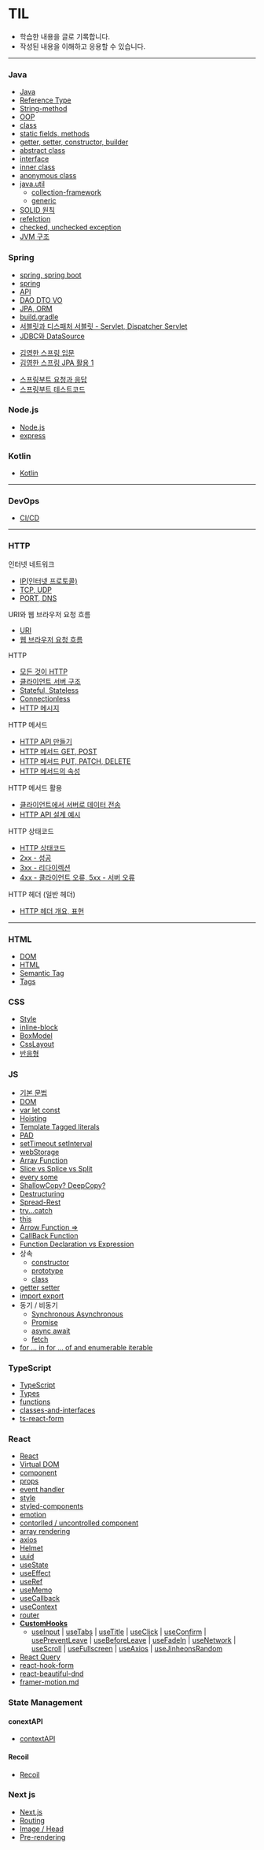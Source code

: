 # TIL

- 학습한 내용을 글로 기록합니다.
- 작성된 내용을 이해하고 응용할 수 있습니다.

---

### Java

- [Java](https://github.com/tlsgmltjd/TIL/blob/main/BackEnd/Java/java.md)
- [Reference Type](https://github.com/tlsgmltjd/TIL/blob/main/BackEnd/Java/referenceType.md)
- [String-method](https://github.com/tlsgmltjd/TIL/blob/main/BackEnd/Java/string-method.md)
- [OOP](https://github.com/tlsgmltjd/TIL/blob/main/BackEnd/Java/OOP.md)
- [class](https://github.com/tlsgmltjd/TIL/blob/main/BackEnd/Java/class.md)
- [static fields, methods](https://github.com/tlsgmltjd/TIL/blob/main/BackEnd/Java/static-fields-method.md)
- [getter, setter, constructor, builder](https://github.com/tlsgmltjd/TIL/blob/main/BackEnd/Java/getter-setter-constructor-builder.md)
- [abstract class](https://github.com/tlsgmltjd/TIL/blob/main/BackEnd/Java/abstract-class.md)
- [interface](https://github.com/tlsgmltjd/TIL/blob/main/BackEnd/Java/interface.md)
- [inner class](https://github.com/tlsgmltjd/TIL/blob/main/BackEnd/Java/inner-class.md)
- [anonymous class](https://github.com/tlsgmltjd/TIL/blob/main/BackEnd/Java/anonymous-class.md)
- [java.util](https://github.com/tlsgmltjd/TIL/blob/main/BackEnd/Java/java.util/java.util.md)
  - [collection-framework](https://github.com/tlsgmltjd/TIL/blob/main/BackEnd/Java/java.util/collection-framework.md)
  - [generic](https://github.com/tlsgmltjd/TIL/blob/main/BackEnd/Java/java.util/generic.md)
- [SOLID 원칙](https://github.com/tlsgmltjd/TIL/blob/main/BackEnd/Java/solid.md)
- [refelction](https://github.com/tlsgmltjd/TIL/blob/main/BackEnd/Java/reflection.md)
- [checked, unchecked exception](https://github.com/tlsgmltjd/TIL/blob/main/BackEnd/Java/checked-unchecked-exception.md)
- [JVM 구조](https://tlsgmltjd.tistory.com/5)

### Spring

- [spring, spring boot](https://github.com/tlsgmltjd/TIL/blob/main/BackEnd/Spring/spring-springboot.md)
- [spring](https://github.com/tlsgmltjd/TIL/blob/main/BackEnd/Spring/spring.md)
- [API](https://github.com/tlsgmltjd/TIL/blob/main/BackEnd/Spring/API.md)
- [DAO DTO VO](https://github.com/tlsgmltjd/TIL/blob/main/BackEnd/Spring/dto-dao-vo.md)
- [JPA, ORM](https://github.com/tlsgmltjd/TIL/blob/main/BackEnd/Spring/jpa-orm.md)
- [build.gradle](https://github.com/tlsgmltjd/TIL/blob/main/BackEnd/Spring/build.gradle.md)
- [서블릿과 디스패처 서블릿 - Servlet, Dispatcher Servlet](https://tlsgmltjd.tistory.com/4)
- [JDBC와 DataSource](https://tlsgmltjd.tistory.com/8)

* [김영한 스프링 입문](https://github.com/tlsgmltjd/TIL/blob/main/BackEnd/Spring/SpringRoadMap/스프링입문.md)
* [김영한 스프링 JPA 활용 1](https://github.com/tlsgmltjd/TIL/blob/main/BackEnd/Spring/SpringRoadMap/%EC%8A%A4%ED%94%84%EB%A7%81JPA%ED%99%9C%EC%9A%A91.md)

- [스프링부트 요청과 응답](https://github.com/tlsgmltjd/TIL/blob/main/BackEnd/Spring/SpringBook/%EC%8A%A4%ED%94%84%EB%A7%81%EC%9A%94%EC%B2%AD%EA%B3%BC%EC%9D%91%EB%8B%B5.md)
- [스프링부트 테스트코드](https://github.com/tlsgmltjd/TIL/blob/main/BackEnd/Spring/SpringBook/%EC%8A%A4%ED%94%84%EB%A7%81%EB%B6%80%ED%8A%B8%ED%85%8C%EC%8A%A4%ED%8A%B8%EC%BD%94%EB%93%9C.md)

### Node.js

- [Node.js](https://github.com/tlsgmltjd/TIL/blob/main/BackEnd/Node/nodejs.md)
- [express](https://github.com/tlsgmltjd/TIL/blob/main/BackEnd/Node/express.md)

### Kotlin

- [Kotlin](https://github.com/tlsgmltjd/TIL/blob/main/BackEnd/Kotlin/kotlin.md)

---

### DevOps

- [CI/CD](https://github.com/tlsgmltjd/TIL/blob/main/BackEnd/DevOps/CICD.md)

---

### HTTP

인터넷 네트워크

- [IP(인터넷 프로토콜)](https://github.com/tlsgmltjd/TIL/blob/main/BackEnd/http/ip.md)
- [TCP, UDP](https://github.com/tlsgmltjd/TIL/blob/main/BackEnd/http/tcp-udp.md)
- [PORT, DNS](https://github.com/tlsgmltjd/TIL/blob/main/BackEnd/http/port-dns.md)

URI와 웹 브라우저 요청 흐름

- [URI](https://github.com/tlsgmltjd/TIL/blob/main/BackEnd/http/uri.md)
- [웹 브라우저 요청 흐름](https://github.com/tlsgmltjd/TIL/blob/main/BackEnd/http/brower-request-cycle.md)

HTTP

- [모든 것이 HTTP](https://github.com/tlsgmltjd/TIL/blob/main/BackEnd/http/http.md)
- [클라이언트 서버 구조](https://github.com/tlsgmltjd/TIL/blob/main/BackEnd/http/client-server.md)
- [Stateful, Stateless](https://github.com/tlsgmltjd/TIL/blob/main/BackEnd/http/stateful-stateless.md)
- [Connectionless](https://github.com/tlsgmltjd/TIL/blob/main/BackEnd/http/connectionless.md)
- [HTTP 메시지](https://github.com/tlsgmltjd/TIL/blob/main/BackEnd/http/http-message.md)

HTTP 메서드

- [HTTP API 만들기](https://github.com/tlsgmltjd/TIL/blob/main/BackEnd/http/make-http-api.md)
- [HTTP 메서드 GET, POST](https://github.com/tlsgmltjd/TIL/blob/main/BackEnd/http/http-method-cr.md)
- [HTTP 메서드 PUT, PATCH, DELETE](https://github.com/tlsgmltjd/TIL/blob/main/BackEnd/http/http-method-upd.md)
- [HTTP 메서드의 속성](https://github.com/tlsgmltjd/TIL/blob/main/BackEnd/http/http-method-attribute.md)

HTTP 메서드 활용

- [클라이언트에서 서버로 데이터 전송](https://github.com/tlsgmltjd/TIL/blob/main/BackEnd/http/http-server-client-data.md)
- [HTTP API 설계 예시](https://github.com/tlsgmltjd/TIL/blob/main/BackEnd/http/http-api-structure-example.md)

HTTP 상태코드

- [HTTP 상태코드](https://github.com/tlsgmltjd/TIL/blob/main/BackEnd/http/http-status-code.md)
- [2xx - 성공](https://github.com/tlsgmltjd/TIL/blob/main/BackEnd/http/http-status-code-2xx.md)
- [3xx - 리다이렉션](https://github.com/tlsgmltjd/TIL/blob/main/BackEnd/http/http-status-code-3xx.md)
- [4xx - 클라이언트 오류, 5xx - 서버 오류](https://github.com/tlsgmltjd/TIL/blob/main/BackEnd/http/http-status-code-4xx-5xx.md)

HTTP 헤더 (일반 헤더)

- [HTTP 헤더 개요, 표현](https://github.com/tlsgmltjd/TIL/blob/main/BackEnd/http/http-header.md)

---

### HTML

- [DOM](https://github.com/tlsgmltjd/TIL/blob/main/HTML/DOM.md)
- [HTML](https://github.com/tlsgmltjd/TIL/blob/main/HTML/html.md)
- [Semantic Tag](https://github.com/tlsgmltjd/TIL/blob/main/HTML/SemanticTag.md)
- [Tags](https://github.com/tlsgmltjd/TIL/blob/main/HTML/Tags.md)

### CSS

- [Style](https://github.com/tlsgmltjd/TIL/blob/main/CSS/style.md)
- [inline-block](https://github.com/tlsgmltjd/TIL/blob/main/CSS/inline-block.md)
- [BoxModel](https://github.com/tlsgmltjd/TIL/blob/main/CSS/boxmodel.md)
- [CssLayout](https://github.com/tlsgmltjd/TIL/blob/main/CSS/css-layout.md)
- [반응형](https://github.com/tlsgmltjd/TIL/blob/main/CSS/%EB%B0%98%EC%9D%91%ED%98%95.md)

### JS

- [기본 문법](https://github.com/tlsgmltjd/TIL/blob/main/JS/javascript.md)
- [DOM](https://github.com/tlsgmltjd/TIL/tree/main/JS/DOM)
- [var let const](https://github.com/tlsgmltjd/TIL/blob/main/JS/var-let-const.md)
- [Hoisting](https://github.com/tlsgmltjd/TIL/blob/main/JS/Hoisting.md)
- [Template Tagged literals](https://github.com/tlsgmltjd/TIL/blob/main/JS/Template-Tagged-literals.md)
- [PAD](https://github.com/tlsgmltjd/TIL/blob/main/JS/PAD.md)
- [setTimeout setInterval](https://github.com/tlsgmltjd/TIL/blob/main/JS/setTimeout-setInterval.md)
- [webStorage](https://github.com/tlsgmltjd/TIL/blob/main/JS/webStorage.md)
- [Array Function](https://github.com/tlsgmltjd/TIL/blob/main/JS/ArrayFunction.md)
- [Slice vs Splice vs Split](https://github.com/tlsgmltjd/TIL/blob/main/JS/Slice-Splice-Split.md)
- [every some](https://github.com/tlsgmltjd/TIL/blob/main/JS/every-some.md)
- [ShallowCopy? DeepCopy?](https://github.com/tlsgmltjd/TIL/blob/main/JS/ShallowCopy-DeepCopy.md)
- [Destructuring](https://github.com/tlsgmltjd/TIL/blob/main/JS/Destructuring.md)
- [Spread-Rest](https://github.com/tlsgmltjd/TIL/blob/main/JS/Spread-Rest.md)
- [try...catch](https://github.com/tlsgmltjd/TIL/blob/main/JS/try...catch.md)
- [this](https://github.com/tlsgmltjd/TIL/blob/main/JS/this.md)
- [Arrow Function =>](https://github.com/tlsgmltjd/TIL/blob/main/JS/ArrowFunction.md)
- [CallBack Function](https://github.com/tlsgmltjd/TIL/blob/main/JS/CallBackFunction.md)
- [Function Declaration vs Expression](https://github.com/tlsgmltjd/TIL/blob/main/JS/Function-Declaration-Expression.md)
- 상속
  - [constructor](https://github.com/tlsgmltjd/TIL/blob/main/JS/constructor.md)
  - [prototype](https://github.com/tlsgmltjd/TIL/blob/main/JS/prototype.md)
  - [class](https://github.com/tlsgmltjd/TIL/blob/main/JS/class.md)
- [getter setter](https://github.com/tlsgmltjd/TIL/blob/main/JS/getter-setter.md)
- [import export](https://github.com/tlsgmltjd/TIL/blob/main/JS/import-export.md)
- 동기 / 비동기
  - [Synchronous Asynchronous](https://github.com/tlsgmltjd/TIL/blob/main/JS/Synchronous-Asynchronous.md)
  - [Promise](https://github.com/tlsgmltjd/TIL/blob/main/JS/Promise.md)
  - [async await](https://github.com/tlsgmltjd/TIL/blob/main/JS/async-await.md)
  - [fetch](https://github.com/tlsgmltjd/TIL/blob/main/JS/fetch.md)
- [for ... in for ... of and enumerable iterable](https://github.com/tlsgmltjd/TIL/blob/main/JS/for...in-for...of-enumerable-iterable.md)

### TypeScript

- [TypeScript](https://github.com/tlsgmltjd/TIL/blob/main/TypeScript/what-is-typesctipt.md)
- [Types](https://github.com/tlsgmltjd/TIL/blob/main/TypeScript/typescript-type.md)
- [functions](https://github.com/tlsgmltjd/TIL/blob/main/TypeScript/functions.md)
- [classes-and-interfaces](https://github.com/tlsgmltjd/TIL/blob/main/TypeScript/classes-and-interfaces.md)
- [ts-react-form](https://github.com/tlsgmltjd/TIL/blob/main/TypeScript/ts-react-from.md)

### React

- [React](https://github.com/tlsgmltjd/TIL/blob/main/React/what-is-react.md)
- [Virtual DOM](https://github.com/tlsgmltjd/TIL/blob/main/React/VirtualDOM.md)
- [component](https://github.com/tlsgmltjd/TIL/blob/main/React/component.md)
- [props](https://github.com/tlsgmltjd/TIL/blob/main/React/props.md)
- [event handler](https://github.com/tlsgmltjd/TIL/blob/main/React/event-handler.md)
- [style](https://github.com/tlsgmltjd/TIL/blob/main/React/style.md)
- [styled-components](https://github.com/tlsgmltjd/TIL/blob/main/React/styled-components.md)
- [emotion](https://github.com/tlsgmltjd/TIL/blob/main/React/emotion.md)
- [contorlled / uncontrolled component](https://github.com/tlsgmltjd/TIL/blob/main/React/style.md)
- [array rendering](https://github.com/tlsgmltjd/TIL/blob/main/React/contorlled-uncontrolled-component.md)
- [axios](https://github.com/tlsgmltjd/TIL/blob/main/React/axios.md)
- [Helmet](https://github.com/tlsgmltjd/TIL/blob/main/React/Helmet.md)
- [uuid](https://github.com/tlsgmltjd/TIL/blob/main/React/uuid.md)
- [useState](https://github.com/tlsgmltjd/TIL/blob/main/React/useState.md)
- [useEffect](https://github.com/tlsgmltjd/TIL/blob/main/React/useEffect.md)
- [useRef](https://github.com/tlsgmltjd/TIL/blob/main/React/useRef.md)
- [useMemo](https://github.com/tlsgmltjd/TIL/blob/main/React/useMemo.md)
- [useCallback](https://github.com/tlsgmltjd/TIL/blob/main/React/useCallback.md)
- [useContext](https://github.com/tlsgmltjd/TIL/blob/main/React/useContext.md)
- [router](https://github.com/tlsgmltjd/TIL/blob/main/React/router.md)
- **[CustomHooks](https://github.com/tlsgmltjd/TIL/blob/main/React/CustomHooks/what-is-customhooks.md)**
  - [useInput](https://github.com/tlsgmltjd/TIL/blob/main/React/CustomHooks/useInput.md) | [useTabs](https://github.com/tlsgmltjd/TIL/blob/main/React/CustomHooks/useTabs.md) | [useTitle](https://github.com/tlsgmltjd/TIL/blob/main/React/CustomHooks/useTitle.md) |
    [useClick](https://github.com/tlsgmltjd/TIL/blob/main/React/CustomHooks/useClick.md) | [useConfirm](https://github.com/tlsgmltjd/TIL/blob/main/React/CustomHooks/useClick.md) | [usePreventLeave](https://github.com/tlsgmltjd/TIL/blob/main/React/CustomHooks/usePreventLeave.md) | [useBeforeLeave](https://github.com/tlsgmltjd/TIL/blob/main/React/CustomHooks/useBeforeLeave.md) | [useFadeIn](https://github.com/tlsgmltjd/TIL/blob/main/React/CustomHooks/useFadeIn.md) | [useNetwork](https://github.com/tlsgmltjd/TIL/blob/main/React/CustomHooks/useNetwork.md) | [useScroll](https://github.com/tlsgmltjd/TIL/blob/main/React/CustomHooks/useScroll.md) | [useFullscreen](https://github.com/tlsgmltjd/TIL/blob/main/React/CustomHooks/useFullscreen.md) | [useAxios](https://github.com/tlsgmltjd/TIL/blob/main/React/CustomHooks/useAxios.md) | [useJinheonsRandom](https://github.com/tlsgmltjd/TIL/blob/main/React/CustomHooks/useJinheonsRandom.md)
- [React Query](https://github.com/tlsgmltjd/TIL/blob/main/React/react-query.md)
- [react-hook-form](https://github.com/tlsgmltjd/TIL/blob/main/React/react-hook-form.md)
- [react-beautiful-dnd](https://github.com/tlsgmltjd/TIL/blob/main/React/react-beautiful-dnd.md)
- [framer-motion.md](https://github.com/tlsgmltjd/TIL/blob/main/React/framer-motion.md)

### State Management

#### conextAPI

- [contextAPI](https://github.com/tlsgmltjd/TIL/blob/main/StateManagement/ContextAPI/useContext.md)

#### Recoil

- [Recoil](https://github.com/tlsgmltjd/TIL/blob/main/StateManagement/Recoil/Recoil.md)

### Next js

- [Next.js](https://github.com/tlsgmltjd/TIL/blob/main/Nextjs/Nextjs.md)
- [Routing](https://github.com/tlsgmltjd/TIL/blob/main/Nextjs/Routing.md)
- [Image / Head](https://github.com/tlsgmltjd/TIL/blob/main/Nextjs/Image-Head.md)
- [Pre-rendering](https://github.com/tlsgmltjd/TIL/blob/main/Nextjs/Pre-rendering.md)
